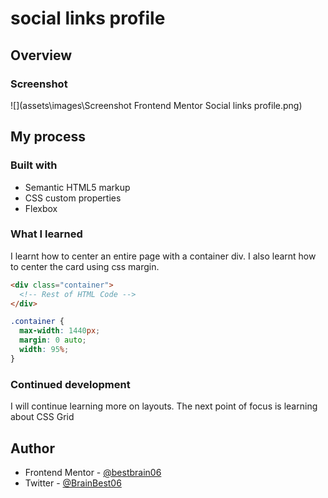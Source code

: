 # social links profile

## Overview

### Screenshot

![](assets\images\Screenshot Frontend Mentor Social links profile.png)

## My process

### Built with

- Semantic HTML5 markup
- CSS custom properties
- Flexbox

### What I learned

I learnt how to center an entire page with a container div.
I also learnt how to center the card using css margin.

```html
<div class="container">
  <!-- Rest of HTML Code -->
</div>
```

```css
.container {
  max-width: 1440px;
  margin: 0 auto;
  width: 95%;
}
```

### Continued development

I will continue learning more on layouts. The next point of focus is learning about CSS Grid

## Author

<!-- - Website - [Ikechukwu Chidera](https://www.your-site.com)  -->

- Frontend Mentor - [@bestbrain06](https://www.frontendmentor.io/profile/bestbrain06)
- Twitter - [@BrainBest06](https://x.com/BrainBest06)
